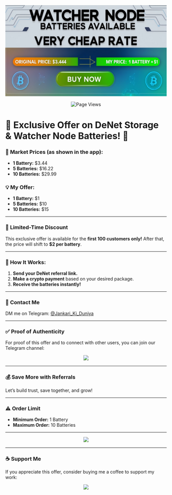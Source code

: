 <p align="center">
    <a href="https://t.me/Alexa_BotUpdates">
        <img src="cover.png">
    </a>
</p>

<p align="center">
    <img src="https://visitor-badge.glitch.me/badge?page_id=TheTeamAlexa.DeNet-Storage-Unlimited-Batteries" alt="Page Views">
</p>

# 🚨 Exclusive Offer on DeNet Storage & Watcher Node Batteries! 🚨  

### 🎯 **Market Prices (as shown in the app):**  
- **1 Battery:** $3.44  
- **5 Batteries:** $16.22  
- **10 Batteries:** $29.99  

### 💡 **My Offer:**  
- **1 Battery:** $1  
- **5 Batteries:** $10  
- **10 Batteries:** $15  

---

### 🎉 **Limited-Time Discount**  
This exclusive offer is available for the **first 100 customers only!** After that, the price will shift to **$2 per battery**.  

---

### 💬 **How It Works:**  
1. **Send your DeNet referral link.**  
2. **Make a crypto payment** based on your desired package.  
3. **Receive the batteries instantly!**  

---

### 📩 **Contact Me**  
DM me on Telegram: [@Jankari_Ki_Duniya](https://t.me/Jankari_Ki_Duniya)  

---

### ✅ **Proof of Authenticity**  
For proof of this offer and to connect with other users, you can join our Telegram channel:  

<p align="center">
    <a href="https://t.me/watchernoderefer">
        <img src="https://img.shields.io/badge/Join%20Now-Telegram-blue?style=for-the-badge">
    </a>
</p>

---

### 💰 **Save More with Referrals**  
Let’s build trust, save together, and grow!  

---

### ⚠️ **Order Limit**  
- **Minimum Order:** 1 Battery  
- **Maximum Order:** 10 Batteries  

---

<p align="center">
    <a href="https://t.me/Jankari_Ki_Duniya">
        <img src="https://img.shields.io/badge/Buy%20Now-Telegram-blue?style=for-the-badge">
    </a>
</p>

---

### ☕ **Support Me**  
If you appreciate this offer, consider buying me a coffee to support my work:  

<p align="center">
    <a href="https://www.buymeacoffee.com/theteamalexa">
        <img src="https://img.shields.io/badge/Buy%20Me%20a%20Coffee-Support-orange?style=for-the-badge">
    </a>
</p>
